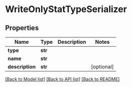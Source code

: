 # WriteOnlyStatTypeSerializer

## Properties
Name | Type | Description | Notes
------------ | ------------- | ------------- | -------------
**type** | **str** |  | 
**name** | **str** |  | 
**description** | **str** |  | [optional] 

[[Back to Model list]](../README.md#documentation-for-models) [[Back to API list]](../README.md#documentation-for-api-endpoints) [[Back to README]](../README.md)


